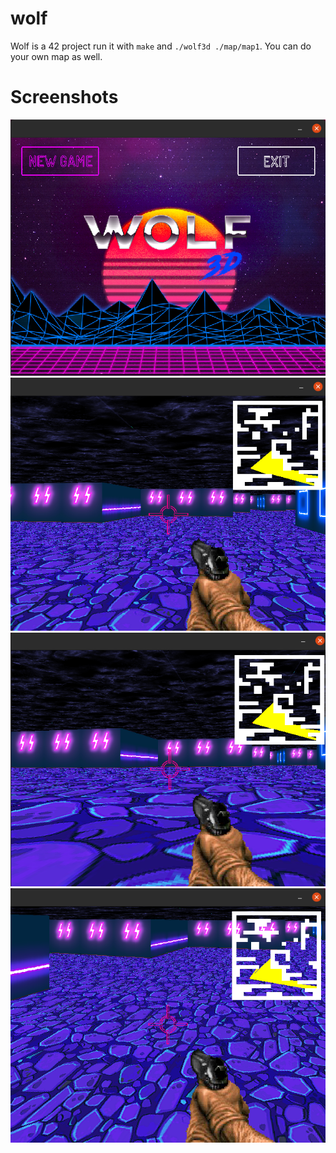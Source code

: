 # wolf
Wolf is a 42 project
run it with `make` and `./wolf3d ./map/map1`. You can do your own map as well.

# Screenshots
![screen](/Screens/screen3.png)
![screen](/Screens/screen2.png)
![screen](/Screens/screen1.png)
![screen](/Screens/screen.png)
